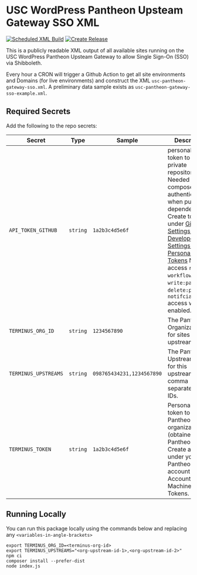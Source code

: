 # USC WordPress Pantheon Upsteam Gateway SSO XML

[![Scheduled XML Build](https://github.com/uscwebservices/usc-wordpress-pantheon-upstream-gateway-sso-xml/actions/workflows/scheduled-xml-build.yml/badge.svg)](https://github.com/uscwebservices/usc-wordpress-pantheon-upstream-gateway-sso-xml/actions/workflows/scheduled-xml-build.yml)
[![Create Release](https://github.com/uscwebservices/usc-wordpress-pantheon-upstream-gateway-sso-xml/actions/workflows/create-release.yml/badge.svg)](https://github.com/uscwebservices/usc-wordpress-pantheon-upstream-gateway-sso-xml/actions/workflows/create-release.yml)

This is a publicly readable XML output of all available sites running on the USC WordPress Pantheon Upsteam Gateway to allow Single Sign-On (SSO) via Shibboleth.

Every hour a CRON will trigger a Github Action to get all site environments and Domains (for live environments) and construct the XML `usc-pantheon-gateway-sso.xml`.  A preliminary data sample exists as `usc-pantheon-gateway-sso-example.xml`.

## Required Secrets

Add the following to the repo secrets:

Secret | Type | Sample | Description
-------|------|---------|------------
`API_TOKEN_GITHUB` | `string` | `1a2b3c4d5e6f` | personal access token to Github private repositories.  Needed to set composer authentication when pulling dependencies.  Create token under [Github -> Settings -> Developer Settings -> Personal Access Tokens](https://github.com/settings/tokens)  Needs access `repo`, `workflow`, `write:packages`, `delete:packages`, `notifciations` access with SSO enabled.
`TERMINUS_ORG_ID` | `string` | `1234567890` | The Pantheon Organization ID for sites with the upstream.
`TERMINUS_UPSTREAMS` | `string` | `098765434231,1234567890` | The Pantheon Upstream IDs for this upstream as a comma separated list of IDs.
`TERMINUS_TOKEN` | `string` | `1a2b3c4d5e6f` | Personal access token to Pantheon organization (obtained from Pantheon).  Create a token under your Pantheon account in Account -> Machine Tokens.

## Running Locally

You can run this package locally using the commands below and replacing any `<variables-in-angle-brackets>`

```console
export TERMINUS_ORG_ID=<terminus-org-id>
export TERMINUS_UPSTREAMS="<org-upstream-id-1>,<org-upstream-id-2>"
npm ci
composer install --prefer-dist
node index.js
```
